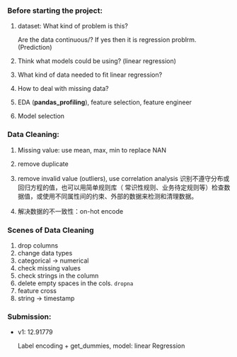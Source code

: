 ### Before starting the project:

1. dataset: What kind of problem is this? 

   Are the data continuous/?  If yes then it is regression problrm. (Prediction)

2. Think what models could be using? (linear regression)
3. What kind of data needed to fit linear regression?
4. How to deal with missing data?
5. EDA (**pandas_profiling**), feature selection, feature engineer
6. Model selection



### Data Cleaning:

1. Missing value:  use mean, max, min to replace NAN

2. remove duplicate

3. remove invalid value (outliers), use correlation analysis 识别不遵守分布或回归方程的值，也可以用简单规则库（ 常识性规则、业务待定规则等）检查数据值，或使用不同属性间的约束、外部的数据来检测和清理数据。

4. 解决数据的不一致性：on-hot encode 

   

### Scenes of Data Cleaning 

1. drop columns
2. change data types 
3. categorical -> numerical 
4. check missing values
5. check strings in the column
6. delete empty spaces in the cols. `dropna`
7. feature cross
8. string -> timestamp

### Submission:

- v1: 12.91779

  Label encoding + get_dummies, model: linear Regression 